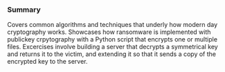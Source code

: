 ### Summary

Covers common algorithms and techniques that underly how modern day cryptography works.
Showcases how ransomware is implemented with publickey crpytography with a Python script
that encrypts one or multiple files. Excercises involve building a server that decrypts a symmetrical key
and returns it to the victim, and extending it so that it sends a copy of the encrypted key to the server.


